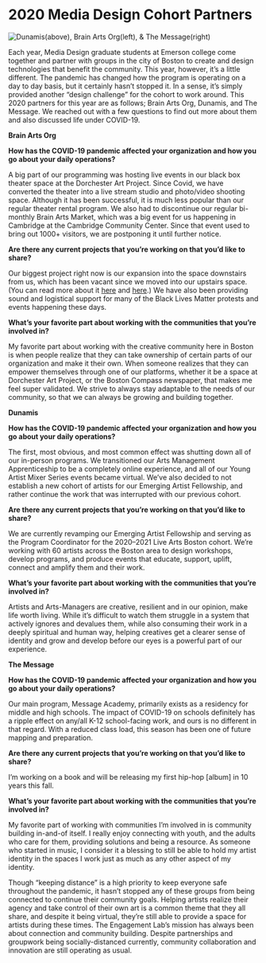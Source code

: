 # 2020 Media Design Cohort Partners

![Dunamis(above), Brain Arts Org(left), & The Message(right)](https://res.cloudinary.com/engagement-lab-home/image/upload/v1/homepage-2.0/news/medium/1_52REmOcbRiJNERiJtB5jmA.png)

Each year, Media Design graduate students at Emerson college come together and partner with groups in the city of Boston to create and design technologies that benefit the community. This year, however, it’s a little different. The pandemic has changed how the program is operating on a day to day basis, but it certainly hasn’t stopped it. In a sense, it’s simply provided another “design challenge” for the cohort to work around. This 2020 partners for this year are as follows; Brain Arts Org, Dunamis, and The Message. We reached out with a few questions to find out more about them and also discussed life under COVID-19.

**Brain Arts Org**

**How has the COVID-19 pandemic affected your organization and how you go about your daily operations?**

A big part of our programming was hosting live events in our black box theater space at the Dorchester Art Project. Since Covid, we have converted the theater into a live stream studio and photo/video shooting space. Although it has been successful, it is much less popular than our regular theater rental program. We also had to discontinue our regular bi-monthly Brain Arts Market, which was a big event for us happening in Cambridge at the Cambridge Community Center. Since that event used to bring out 1000+ visitors, we are postponing it until further notice.

**Are there any current projects that you’re working on that you’d like to share?**

Our biggest project right now is our expansion into the space downstairs from us, which has been vacant since we moved into our upstairs space. (You can read more about it [here](https://www.wbur.org/artery/2020/09/16/dorchester-art-project-to-expand) and [here](https://www.dotnews.com/2020/fields-corner-arts-space-set-expand).) We have also been providing sound and logistical support for many of the Black Lives Matter protests and events happening these days.

**What’s your favorite part about working with the communities that you’re involved in?**

My favorite part about working with the creative community here in Boston is when people realize that they can take ownership of certain parts of our organization and make it their own. When someone realizes that they can empower themselves through one of our platforms, whether it be a space at Dorchester Art Project, or the Boston Compass newspaper, that makes me feel super validated. We strive to always stay adaptable to the needs of our community, so that we can always be growing and building together.

**Dunamis**

**How has the COVID-19 pandemic affected your organization and how you go about your daily operations?**

The first, most obvious, and most common effect was shutting down all of our in-person programs. We transitioned our Arts Management Apprenticeship to be a completely online experience, and all of our Young Artist Mixer Series events became virtual. We’ve also decided to not establish a new cohort of artists for our Emerging Artist Fellowship, and rather continue the work that was interrupted with our previous cohort.

**Are there any current projects that you’re working on that you’d like to share?**

We are currently revamping our Emerging Artist Fellowship and serving as the Program Coordinator for the 2020–2021 Live Arts Boston cohort. We’re working with 60 artists across the Boston area to design workshops, develop programs, and produce events that educate, support, uplift, connect and amplify them and their work.

**What’s your favorite part about working with the communities that you’re involved in?**

Artists and Arts-Managers are creative, resilient and in our opinion, make life worth living. While it’s difficult to watch them struggle in a system that actively ignores and devalues them, while also consuming their work in a deeply spiritual and human way, helping creatives get a clearer sense of identity and grow and develop before our eyes is a powerful part of our experience.

**The Message**

**How has the COVID-19 pandemic affected your organization and how you go about your daily operations?**

Our main program, Message Academy, primarily exists as a residency for middle and high schools. The impact of COVID-19 on schools definitely has a ripple effect on any/all K-12 school-facing work, and ours is no different in that regard. With a reduced class load, this season has been one of future mapping and preparation.

**Are there any current projects that you’re working on that you’d like to share?**

I’m working on a book and will be releasing my first hip-hop [album] in 10 years this fall.

**What’s your favorite part about working with the communities that you’re involved in?**

My favorite part of working with communities I’m involved in is community building in-and-of itself. I really enjoy connecting with youth, and the adults who care for them, providing solutions and being a resource. As someone who started in music, I consider it a blessing to still be able to hold my artist identity in the spaces I work just as much as any other aspect of my identity.

Though “keeping distance” is a high priority to keep everyone safe throughout the pandemic, it hasn’t stopped any of these groups from being connected to continue their community goals. Helping artists realize their agency and take control of their own art is a common theme that they all share, and despite it being virtual, they’re still able to provide a space for artists during these times. The Engagement Lab’s mission has always been about connection and community building. Despite partnerships and groupwork being socially-distanced currently, community collaboration and innovation are still operating as usual.
